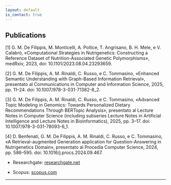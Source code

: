 ```yaml
---
layout: default
is_contact: true
---
```



## Publications

[1] G. M. De Filippis, M. Monticelli, A. Pollice, T. Angrisano, B. H. Mele, e V. Calabrò, «Computational Strategies in Nutrigenetics: Constructing a Reference Dataset of Nutrition-Associated Genetic Polymorphisms», medRxiv, 2023, doi: 10.1101/2023.08.04.23293659.

[2] G. M. De Filippis, A. M. Rinaldi, C. Russo, e C. Tommasino, «Enhanced Semantic Understanding with Graph-Based Information Retrieval», presentato al Communications in Computer and Information Science, 2025, pp. 11–24. doi: 10.1007/978-3-031-71382-8_2.

[3] G. M. De Filippis, A. M. Rinaldi, C. Russo, e C. Tommasino, «Advanced Topic Modeling in Genomics: Towards Personalized Dietary Recommendations Through BERTopic Analysis», presentato al Lecture Notes in Computer Science (including subseries Lecture Notes in Artificial Intelligence and Lecture Notes in Bioinformatics), 2025, pp. 3–17. doi: 10.1007/978-3-031-78093-6_1.

[4] D. Benfenati, G. M. De Filippis, A. M. Rinaldi, C. Russo, e C. Tommasino, «A Retrieval-augmented Generation application for Question-Answering in Nutrigenetics Domain», presentato al Procedia Computer Science, 2024, pp. 586–595. doi: 10.1016/j.procs.2024.09.467.


* Researchgate: [researchgate.net](https://www.researchgate.net/profile/Giovanni-Maria-De-Filippis/research)

* Scopus: [scopus.com](https://www.scopus.com/authid/detail.uri?authorId=58613393100)

---

<!--
## Mailing Address

> 7, Craven Road
>
> London
>
> United Kingdom

---

## Social

1. [Facebook](#)
2. [Twitter](#)
3. [Google+](#)
>